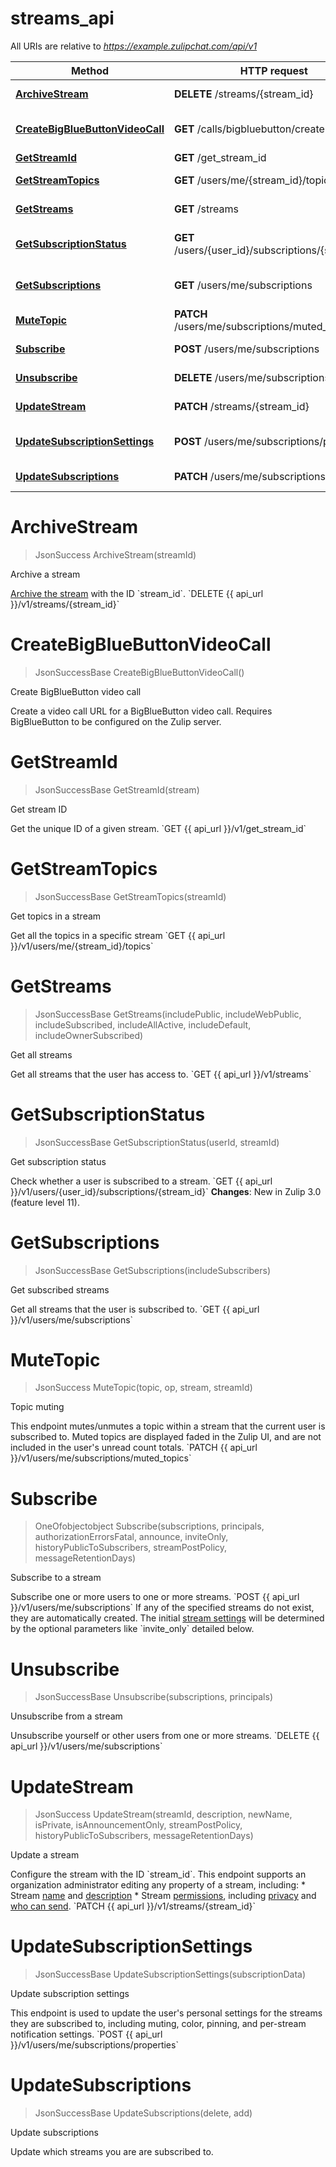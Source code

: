 # streams_api

All URIs are relative to *https://example.zulipchat.com/api/v1*

Method | HTTP request | Description
------------- | ------------- | -------------
[**ArchiveStream**](streams_api.md#ArchiveStream) | **DELETE** /streams/{stream_id} | Archive a stream
[**CreateBigBlueButtonVideoCall**](streams_api.md#CreateBigBlueButtonVideoCall) | **GET** /calls/bigbluebutton/create | Create BigBlueButton video call
[**GetStreamId**](streams_api.md#GetStreamId) | **GET** /get_stream_id | Get stream ID
[**GetStreamTopics**](streams_api.md#GetStreamTopics) | **GET** /users/me/{stream_id}/topics | Get topics in a stream
[**GetStreams**](streams_api.md#GetStreams) | **GET** /streams | Get all streams
[**GetSubscriptionStatus**](streams_api.md#GetSubscriptionStatus) | **GET** /users/{user_id}/subscriptions/{stream_id} | Get subscription status
[**GetSubscriptions**](streams_api.md#GetSubscriptions) | **GET** /users/me/subscriptions | Get subscribed streams
[**MuteTopic**](streams_api.md#MuteTopic) | **PATCH** /users/me/subscriptions/muted_topics | Topic muting
[**Subscribe**](streams_api.md#Subscribe) | **POST** /users/me/subscriptions | Subscribe to a stream
[**Unsubscribe**](streams_api.md#Unsubscribe) | **DELETE** /users/me/subscriptions | Unsubscribe from a stream
[**UpdateStream**](streams_api.md#UpdateStream) | **PATCH** /streams/{stream_id} | Update a stream
[**UpdateSubscriptionSettings**](streams_api.md#UpdateSubscriptionSettings) | **POST** /users/me/subscriptions/properties | Update subscription settings
[**UpdateSubscriptions**](streams_api.md#UpdateSubscriptions) | **PATCH** /users/me/subscriptions | Update subscriptions


<a name="ArchiveStream"></a>
# **ArchiveStream**
> JsonSuccess ArchiveStream(streamId)

Archive a stream

[Archive the stream](/help/archive-a-stream) with the ID &#x60;stream_id&#x60;.  &#x60;DELETE {{ api_url }}/v1/streams/{stream_id}&#x60; 
<a name="CreateBigBlueButtonVideoCall"></a>
# **CreateBigBlueButtonVideoCall**
> JsonSuccessBase CreateBigBlueButtonVideoCall()

Create BigBlueButton video call

Create a video call URL for a BigBlueButton video call. Requires BigBlueButton to be configured on the Zulip server. 
<a name="GetStreamId"></a>
# **GetStreamId**
> JsonSuccessBase GetStreamId(stream)

Get stream ID

Get the unique ID of a given stream.  &#x60;GET {{ api_url }}/v1/get_stream_id&#x60; 
<a name="GetStreamTopics"></a>
# **GetStreamTopics**
> JsonSuccessBase GetStreamTopics(streamId)

Get topics in a stream

Get all the topics in a specific stream  &#x60;GET {{ api_url }}/v1/users/me/{stream_id}/topics&#x60; 
<a name="GetStreams"></a>
# **GetStreams**
> JsonSuccessBase GetStreams(includePublic, includeWebPublic, includeSubscribed, includeAllActive, includeDefault, includeOwnerSubscribed)

Get all streams

Get all streams that the user has access to.  &#x60;GET {{ api_url }}/v1/streams&#x60; 
<a name="GetSubscriptionStatus"></a>
# **GetSubscriptionStatus**
> JsonSuccessBase GetSubscriptionStatus(userId, streamId)

Get subscription status

Check whether a user is subscribed to a stream.  &#x60;GET {{ api_url }}/v1/users/{user_id}/subscriptions/{stream_id}&#x60;  **Changes**: New in Zulip 3.0 (feature level 11). 
<a name="GetSubscriptions"></a>
# **GetSubscriptions**
> JsonSuccessBase GetSubscriptions(includeSubscribers)

Get subscribed streams

Get all streams that the user is subscribed to.  &#x60;GET {{ api_url }}/v1/users/me/subscriptions&#x60; 
<a name="MuteTopic"></a>
# **MuteTopic**
> JsonSuccess MuteTopic(topic, op, stream, streamId)

Topic muting

This endpoint mutes/unmutes a topic within a stream that the current user is subscribed to.  Muted topics are displayed faded in the Zulip UI, and are not included in the user&#39;s unread count totals.  &#x60;PATCH {{ api_url }}/v1/users/me/subscriptions/muted_topics&#x60; 
<a name="Subscribe"></a>
# **Subscribe**
> OneOfobjectobject Subscribe(subscriptions, principals, authorizationErrorsFatal, announce, inviteOnly, historyPublicToSubscribers, streamPostPolicy, messageRetentionDays)

Subscribe to a stream

Subscribe one or more users to one or more streams.  &#x60;POST {{ api_url }}/v1/users/me/subscriptions&#x60;  If any of the specified streams do not exist, they are automatically created.  The initial [stream settings](/api/update-stream) will be determined by the optional parameters like &#x60;invite_only&#x60; detailed below. 
<a name="Unsubscribe"></a>
# **Unsubscribe**
> JsonSuccessBase Unsubscribe(subscriptions, principals)

Unsubscribe from a stream

Unsubscribe yourself or other users from one or more streams.  &#x60;DELETE {{ api_url }}/v1/users/me/subscriptions&#x60; 
<a name="UpdateStream"></a>
# **UpdateStream**
> JsonSuccess UpdateStream(streamId, description, newName, isPrivate, isAnnouncementOnly, streamPostPolicy, historyPublicToSubscribers, messageRetentionDays)

Update a stream

Configure the stream with the ID &#x60;stream_id&#x60;.  This endpoint supports an organization administrator editing any property of a stream, including:  * Stream [name](/help/rename-a-stream) and [description](/help/change-the-stream-description) * Stream [permissions](/help/stream-permissions), including [privacy](/help/change-the-privacy-of-a-stream) and [who can send](/help/stream-sending-policy).  &#x60;PATCH {{ api_url }}/v1/streams/{stream_id}&#x60; 
<a name="UpdateSubscriptionSettings"></a>
# **UpdateSubscriptionSettings**
> JsonSuccessBase UpdateSubscriptionSettings(subscriptionData)

Update subscription settings

This endpoint is used to update the user&#39;s personal settings for the streams they are subscribed to, including muting, color, pinning, and per-stream notification settings.  &#x60;POST {{ api_url }}/v1/users/me/subscriptions/properties&#x60; 
<a name="UpdateSubscriptions"></a>
# **UpdateSubscriptions**
> JsonSuccessBase UpdateSubscriptions(delete, add)

Update subscriptions

Update which streams you are are subscribed to. 
